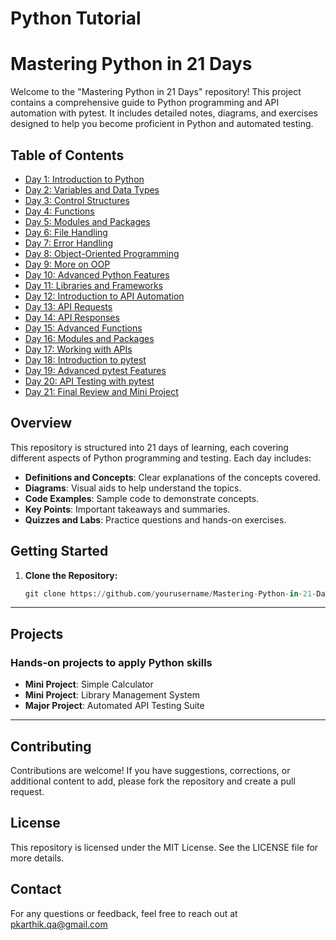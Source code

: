 # Python Tutorial

# Mastering Python in 21 Days

Welcome to the "Mastering Python in 21 Days" repository! This project contains a comprehensive guide to Python programming and API automation with pytest. It includes detailed notes, diagrams, and exercises designed to help you become proficient in Python and automated testing.

## Table of Contents

- [Day 1: Introduction to Python](notes/day1/introduction.md)
- [Day 2: Variables and Data Types](notes/day2/variables_and_data_types.md)
- [Day 3: Control Structures](notes/day3/control_structures.md)
- [Day 4: Functions](notes/day4/functions.md)
- [Day 5: Modules and Packages](notes/day5/modules_and_packages.md)
- [Day 6: File Handling](notes/day6/file_handling.md)
- [Day 7: Error Handling](notes/day7/error_handling.md)
- [Day 8: Object-Oriented Programming](notes/day8/oop.md)
- [Day 9: More on OOP](notes/day9/more_oop.md)
- [Day 10: Advanced Python Features](notes/day10/advanced_features.md)
- [Day 11: Libraries and Frameworks](notes/day11/libraries_and_frameworks.md)
- [Day 12: Introduction to API Automation](notes/day12/api_automation.md)
- [Day 13: API Requests](notes/day13/api_requests.md)
- [Day 14: API Responses](notes/day14/api_responses.md)
- [Day 15: Advanced Functions](notes/day15/advanced_functions.md)
- [Day 16: Modules and Packages](notes/day16/modules_and_packages.md)
- [Day 17: Working with APIs](notes/day17/working_with_apis.md)
- [Day 18: Introduction to pytest](notes/day18/introduction_to_pytest.md)
- [Day 19: Advanced pytest Features](notes/day19/advanced_pytest_features.md)
- [Day 20: API Testing with pytest](notes/day20/api_testing_with_pytest.md)
- [Day 21: Final Review and Mini Project](notes/day21/final_review_and_mini_project.md)

## Overview

This repository is structured into 21 days of learning, each covering different aspects of Python programming and testing. Each day includes:

- **Definitions and Concepts**: Clear explanations of the concepts covered.
- **Diagrams**: Visual aids to help understand the topics.
- **Code Examples**: Sample code to demonstrate concepts.
- **Key Points**: Important takeaways and summaries.
- **Quizzes and Labs**: Practice questions and hands-on exercises.

## Getting Started

1. **Clone the Repository:**
   ```python
   git clone https://github.com/yourusername/Mastering-Python-in-21-Days.git
   ```  
---

## Projects

### Hands-on projects to apply Python skills

- **Mini Project**: Simple Calculator
- **Mini Project**: Library Management System
- **Major Project**: Automated API Testing Suite

---

## Contributing

Contributions are welcome! If you have suggestions, corrections, or additional content to add, please fork the repository and create a pull request.

## License

This repository is licensed under the MIT License. See the LICENSE file for more details.

## Contact

For any questions or feedback, feel free to reach out at pkarthik.qa@gmail.com

